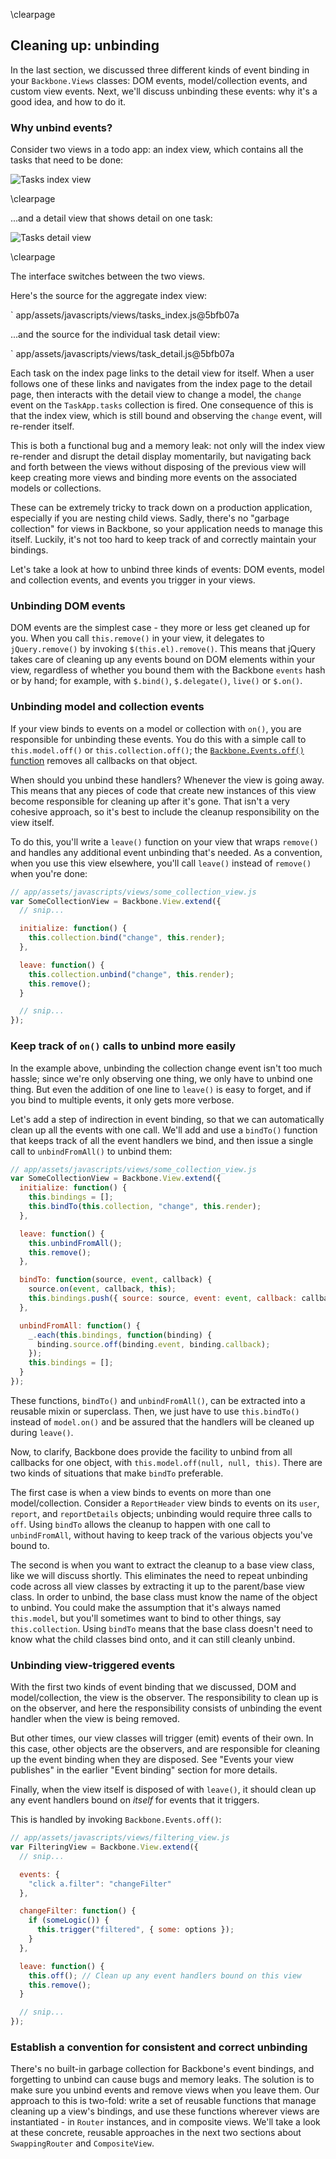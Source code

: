 \clearpage

## Cleaning up: unbinding

In the last section, we discussed three different kinds of event binding in
your `Backbone.Views` classes: DOM events, model/collection events, and custom
view events.  Next, we'll discuss unbinding these events: why it's a good idea,
and how to do it.

### Why unbind events?

Consider two views in a todo app: an index view, which contains all the tasks
that need to be done:

![Tasks index view](images/tasks-index.png)

\clearpage

...and a detail view that shows detail on one task:

![Tasks detail view](images/task-detail.png)

\clearpage

The interface switches between the two views.

Here's the source for the aggregate index view:

` app/assets/javascripts/views/tasks_index.js@5bfb07a

...and the source for the individual task detail view:

` app/assets/javascripts/views/task_detail.js@5bfb07a

Each task on the index page links to the detail view for itself. When a user
follows one of these links and navigates from the index page to the detail
page, then interacts with the detail view to change a model, the `change` event
on the `TaskApp.tasks` collection is fired. One consequence of this is that
the index view, which is still bound and observing the `change` event, will
re-render itself.

This is both a functional bug and a memory leak: not only will the index view
re-render and disrupt the detail display momentarily, but navigating back and
forth between the views without disposing of the previous view will keep
creating more views and binding more events on the associated models or
collections.

These can be extremely tricky to track down on a production application,
especially if you are nesting child views. Sadly, there's no "garbage
collection" for views in Backbone, so your application needs to manage this
itself.  Luckily, it's not too hard to keep track of and correctly maintain your
bindings.

Let's take a look at how to unbind three kinds of events: DOM events, model
and collection events, and events you trigger in your views.

### Unbinding DOM events

DOM events are the simplest case - they more or less get cleaned up for you.
When you call `this.remove()` in your view, it delegates to `jQuery.remove()`
by invoking `$(this.el).remove()`.  This means that jQuery takes care of
cleaning up any events bound on DOM elements within your view, regardless of
whether you bound them with the Backbone `events` hash or by hand; for example,
with `$.bind()`, `$.delegate()`, `live()` or `$.on()`.

### Unbinding model and collection events

If your view binds to events on a model or collection with `on()`, you are
responsible for unbinding these events.  You do this with a simple call to
`this.model.off()` or `this.collection.off()`; the [`Backbone.Events.off()`
function](http://documentcloud.github.com/backbone/#Events-off) removes all
callbacks on that object.

When should you unbind these handlers?  Whenever the view is going away.  This
means that any pieces of code that create new instances of this view become
responsible for cleaning up after it's gone. That isn't a very cohesive
approach, so it's best to include the cleanup responsibility on the view itself.

To do this, you'll write a `leave()` function on your view that wraps `remove()` and handles
any additional event unbinding that's needed.  As a convention, when you use
this view elsewhere, you'll call `leave()` instead of `remove()` when you're
done:

```javascript
// app/assets/javascripts/views/some_collection_view.js
var SomeCollectionView = Backbone.View.extend({
  // snip...

  initialize: function() {
    this.collection.bind("change", this.render);
  },

  leave: function() {
    this.collection.unbind("change", this.render);
    this.remove();
  }

  // snip...
});
```

### Keep track of `on()` calls to unbind more easily

In the example above, unbinding the collection change event isn't too much
hassle; since we're only observing one thing, we only have to unbind one
thing.  But even the addition of one line to `leave()` is easy to forget, and
if you bind to multiple events, it only gets more verbose.

Let's add a step of indirection in event binding, so that we can automatically
clean up all the events with one call.  We'll add and use a `bindTo()`
function that keeps track of all the event handlers we bind, and then issue a
single call to `unbindFromAll()` to unbind them:

```javascript
// app/assets/javascripts/views/some_collection_view.js
var SomeCollectionView = Backbone.View.extend({
  initialize: function() {
    this.bindings = [];
    this.bindTo(this.collection, "change", this.render);
  },

  leave: function() {
    this.unbindFromAll();
    this.remove();
  },

  bindTo: function(source, event, callback) {
    source.on(event, callback, this);
    this.bindings.push({ source: source, event: event, callback: callback });
  },

  unbindFromAll: function() {
    _.each(this.bindings, function(binding) {
      binding.source.off(binding.event, binding.callback);
    });
    this.bindings = [];
  }
});
```

These functions, `bindTo()` and `unbindFromAll()`, can be extracted into a
reusable mixin or superclass.  Then, we just have to use `this.bindTo()`
instead of `model.on()` and be assured that the handlers will be cleaned up
during `leave()`.

Now, to clarify, Backbone does provide the facility to unbind from all
callbacks for one object, with `this.model.off(null, null, this)`.  There are
two kinds of situations that make `bindTo` preferable.

The first case is when a view binds to events on more than one
model/collection. Consider a `ReportHeader` view binds to events on its `user`,
`report`, and `reportDetails` objects; unbinding would require three calls to
`off`. Using `bindTo` allows the cleanup to happen with one call to
`unbindFromAll`, without having to keep track of the various objects you've
bound to.

The second is when you want to extract the cleanup to a base view class, like
we will discuss shortly.  This eliminates the need to repeat unbinding code
across all view classes by extracting it up to the parent/base view class.  In
order to unbind, the base class must know the name of the object to unbind. You
could make the assumption that it's always named `this.model`, but you'll
sometimes want to bind to other things, say `this.collection`. Using `bindTo`
means that the base class doesn't need to know what the child classes bind
onto, and it can still cleanly unbind.

### Unbinding view-triggered events

With the first two kinds of event binding that we discussed, DOM and
model/collection, the view is the observer.  The responsibility to clean up is
on the observer, and here the responsibility consists of unbinding the event
handler when the view is being removed.

But other times, our view classes will trigger (emit) events of their own.  In
this case, other objects are the observers, and are responsible for cleaning up
the event binding when they are disposed.  See "Events your view publishes" in
the earlier "Event binding" section for more details.

Finally, when the view itself is disposed of with `leave()`, it
should clean up any event handlers bound on *itself* for events that it
triggers.

This is handled by invoking `Backbone.Events.off()`:

```javascript
// app/assets/javascripts/views/filtering_view.js
var FilteringView = Backbone.View.extend({
  // snip...

  events: {
    "click a.filter": "changeFilter"
  },

  changeFilter: function() {
    if (someLogic()) {
      this.trigger("filtered", { some: options });
    }
  },

  leave: function() {
    this.off(); // Clean up any event handlers bound on this view
    this.remove();
  }

  // snip...
});
```

### Establish a convention for consistent and correct unbinding

There's no built-in garbage collection for Backbone's event bindings, and
forgetting to unbind can cause bugs and memory leaks. The solution is to make
sure you unbind events and remove views when you leave them. Our approach to
this is two-fold: write a set of reusable functions that manage cleaning up a
view's bindings, and use these functions wherever views are instantiated - in
`Router` instances, and in composite views.  We'll take a look at these
concrete, reusable approaches in the next two sections about `SwappingRouter`
and `CompositeView`.
